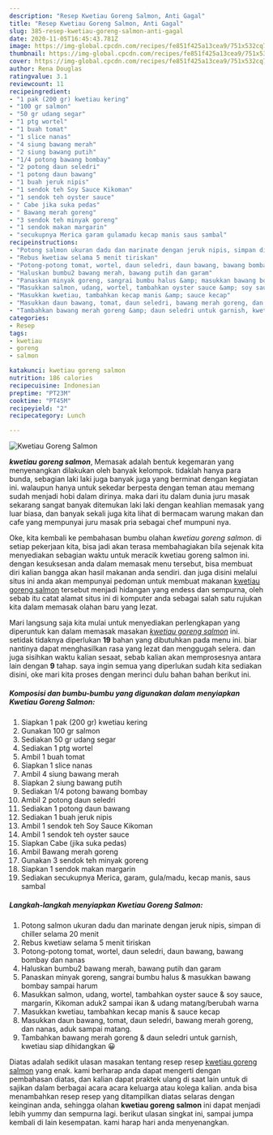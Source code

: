 ```yaml
---
description: "Resep Kwetiau Goreng Salmon, Anti Gagal"
title: "Resep Kwetiau Goreng Salmon, Anti Gagal"
slug: 385-resep-kwetiau-goreng-salmon-anti-gagal
date: 2020-11-05T16:45:43.781Z
image: https://img-global.cpcdn.com/recipes/fe851f425a13cea9/751x532cq70/kwetiau-goreng-salmon-foto-resep-utama.jpg
thumbnail: https://img-global.cpcdn.com/recipes/fe851f425a13cea9/751x532cq70/kwetiau-goreng-salmon-foto-resep-utama.jpg
cover: https://img-global.cpcdn.com/recipes/fe851f425a13cea9/751x532cq70/kwetiau-goreng-salmon-foto-resep-utama.jpg
author: Rena Douglas
ratingvalue: 3.1
reviewcount: 11
recipeingredient:
- "1 pak (200 gr) kwetiau kering"
- "100 gr salmon"
- "50 gr udang segar"
- "1 ptg wortel"
- "1 buah tomat"
- "1 slice nanas"
- "4 siung bawang merah"
- "2 siung bawang putih"
- "1/4 potong bawang bombay"
- "2 potong daun seledri"
- "1 potong daun bawang"
- "1 buah jeruk nipis"
- "1 sendok teh Soy Sauce Kikoman"
- "1 sendok teh oyster sauce"
- " Cabe jika suka pedas"
- " Bawang merah goreng"
- "3 sendok teh minyak goreng"
- "1 sendok makan margarin"
- "secukupnya Merica garam gulamadu kecap manis saus sambal"
recipeinstructions:
- "Potong salmon ukuran dadu dan marinate dengan jeruk nipis, simpan di chiller selama 20 menit"
- "Rebus kwetiaw selama 5 menit tiriskan"
- "Potong-potong tomat, wortel, daun seledri, daun bawang, bawang bombay dan nanas"
- "Haluskan bumbu2 bawang merah, bawang putih dan garam"
- "Panaskan minyak goreng, sangrai bumbu halus &amp; masukkan bawang bombay sampai harum"
- "Masukkan salmon, udang, wortel, tambahkan oyster sauce &amp; soy sauce, margarin, Kikoman aduk2 sampai ikan &amp; udang matang/berubah warna"
- "Masukkan kwetiau, tambahkan kecap manis &amp; sauce kecap"
- "Masukkan daun bawang, tomat, daun seledri, bawang merah goreng, dan nanas, aduk sampai matang."
- "Tambahkan bawang merah goreng &amp; daun seledri untuk garnish, kwetiau siap dihidangkan 😀"
categories:
- Resep
tags:
- kwetiau
- goreng
- salmon

katakunci: kwetiau goreng salmon 
nutrition: 186 calories
recipecuisine: Indonesian
preptime: "PT23M"
cooktime: "PT45M"
recipeyield: "2"
recipecategory: Lunch

---
```



![Kwetiau Goreng Salmon](https://img-global.cpcdn.com/recipes/fe851f425a13cea9/751x532cq70/kwetiau-goreng-salmon-foto-resep-utama.jpg)

<b><i>kwetiau goreng salmon</i></b>, Memasak adalah bentuk kegemaran yang menyenangkan dilakukan oleh banyak kelompok. tidaklah hanya para bunda, sebagian laki laki juga banyak juga yang berminat dengan kegiatan ini. walaupun hanya untuk sekedar berpesta dengan teman atau memang sudah menjadi hobi dalam dirinya. maka dari itu dalam dunia juru masak sekarang sangat banyak ditemukan laki laki dengan keahlian memasak yang luar biasa, dan banyak sekali juga kita lihat di bermacam warung makan dan cafe yang mempunyai juru masak pria sebagai chef mumpuni nya.



Oke, kita kembali ke pembahasan bumbu olahan <i>kwetiau goreng salmon</i>. di setiap pekerjaan kita, bisa jadi akan terasa membahagiakan bila sejenak kita menyediakan sebagian waktu untuk meracik kwetiau goreng salmon ini. dengan kesuksesan anda dalam memasak menu tersebut, bisa membuat diri kalian bangga akan hasil makanan anda sendiri. dan juga disini melalui situs ini anda akan mempunyai pedoman untuk membuat makanan <u>kwetiau goreng salmon</u> tersebut menjadi hidangan yang endess dan sempurna, oleh sebab itu catat alamat situs ini di komputer anda sebagai salah satu rujukan kita dalam memasak olahan baru yang lezat.


Mari langsung saja kita mulai untuk menyediakan perlengkapan yang diperuntuk kan dalam memasak masakan <u><i>kwetiau goreng salmon</i></u> ini. setidak tidaknya diperlukan <b>19</b> bahan yang dibutuhkan pada menu ini. biar nantinya dapat menghasilkan rasa yang lezat dan menggugah selera. dan juga sisihkan waktu kalian sesaat, sebab kalian akan memprosesnya antara lain dengan <b>9</b> tahap. saya ingin semua yang diperlukan sudah kita sediakan disini, oke mari kita proses dengan merinci dulu bahan bahan berikut ini.

<!--inarticleads1-->

##### Komposisi dan bumbu-bumbu yang digunakan dalam menyiapkan Kwetiau Goreng Salmon:

1. Siapkan 1 pak (200 gr) kwetiau kering
1. Gunakan 100 gr salmon
1. Sediakan 50 gr udang segar
1. Sediakan 1 ptg wortel
1. Ambil 1 buah tomat
1. Siapkan 1 slice nanas
1. Ambil 4 siung bawang merah
1. Siapkan 2 siung bawang putih
1. Sediakan 1/4 potong bawang bombay
1. Ambil 2 potong daun seledri
1. Sediakan 1 potong daun bawang
1. Sediakan 1 buah jeruk nipis
1. Ambil 1 sendok teh Soy Sauce Kikoman
1. Ambil 1 sendok teh oyster sauce
1. Siapkan  Cabe (jika suka pedas)
1. Ambil  Bawang merah goreng
1. Gunakan 3 sendok teh minyak goreng
1. Siapkan 1 sendok makan margarin
1. Sediakan secukupnya Merica, garam, gula/madu, kecap manis, saus sambal




<!--inarticleads2-->

##### Langkah-langkah menyiapkan Kwetiau Goreng Salmon:

1. Potong salmon ukuran dadu dan marinate dengan jeruk nipis, simpan di chiller selama 20 menit
1. Rebus kwetiaw selama 5 menit tiriskan
1. Potong-potong tomat, wortel, daun seledri, daun bawang, bawang bombay dan nanas
1. Haluskan bumbu2 bawang merah, bawang putih dan garam
1. Panaskan minyak goreng, sangrai bumbu halus &amp; masukkan bawang bombay sampai harum
1. Masukkan salmon, udang, wortel, tambahkan oyster sauce &amp; soy sauce, margarin, Kikoman aduk2 sampai ikan &amp; udang matang/berubah warna
1. Masukkan kwetiau, tambahkan kecap manis &amp; sauce kecap
1. Masukkan daun bawang, tomat, daun seledri, bawang merah goreng, dan nanas, aduk sampai matang.
1. Tambahkan bawang merah goreng &amp; daun seledri untuk garnish, kwetiau siap dihidangkan 😀




Diatas adalah sedikit ulasan masakan tentang resep resep <u>kwetiau goreng salmon</u> yang enak. kami berharap anda dapat mengerti dengan pembahasan diatas, dan kalian dapat praktek ulang di saat lain untuk di sajikan dalam berbagai acara acara keluarga atau kolega kalian. anda bisa menambahkan resep resep yang ditampilkan diatas selaras dengan keinginan anda, sehingga olahan <b>kwetiau goreng salmon</b> ini dapat menjadi lebih yummy dan sempurna lagi. berikut ulasan singkat ini, sampai jumpa kembali di lain kesempatan. kami harap hari anda menyenangkan.
